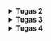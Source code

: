 <details>
<Summary><b>Tugas 2</b></Summary>
1.
Pertama tama saya buat link repository yang bernama football-shop, setelah itu saya cloning dengan menjalankan perintah git clone (link repository). setelah terbuat suatu folder yang bernama football-shop, buka folder tersebut dan menjalankan perintah python -m venv env. setelah muncul folder env di vscode saya, saya aktifkan virtual environment itu dengan menjalankan perintah env\Scripts\activate. Fungsinya adalah untuk mengisolasi package serta dependencies dari aplikasi agar tidak bertabrakan dengan versi lain yang ada pada komputermu. Lalu saya membuat file dengan nama requirements.txt dan tambahkan beberapa dependencies yang isinya django, gunicorn, whitenoise, psycopg2-binary, requests, urllib3, python-dotenv lalu menginstall dengan perintah pip install -r requirements.txt. lalu saya bikin folder baru dengan perintah django-admin startproject football_shop . 

Setelah itu buat file .env di vs code lalu buka dan tambahkan konfigurasi PRODUCTION=False dan buat file .env.prod dengan isi seperti DB_NAME DB_HOST dan diisi dengan data yang sudah diberikan melalui email UI setelah itu modifikasi settings.py lalu modifikasi pada bagian ALLOWED_HOST dengan menambahkan string ["localhost", "127.0.0.1"] untuk keperluan development. Setelah itu tambahkan konfigurasi PRODUCTION tepat di atas code DEBUG di settings.py, dengan PRODUCTION = os.getenv('PRODUCTION', 'False').lower() == 'true', lalu ubah pada bagian DATABASES. Jalankan perintah python manage.py runserver, lalu buka http://localhost:8000 pada peramban web untuk melihat animasi roket sebagai tanda aplikasi Django kamu berhasil dibuat. 

Setelah persiapan awal selesai, langkah berikutnya adalah membuat aplikasi baru bernama main dengan perintah python manage.py startapp main. Perintah ini akan menghasilkan sebuah direktori bernama main yang berisi struktur dasar aplikasi Django. Selanjutnya, aplikasi tersebut harus didaftarkan ke dalam proyek dengan cara menambahkan 'main' ke dalam daftar INSTALLED_APPS yang ada di file settings.py proyek. Dengan begitu, Django mengenali aplikasi main sebagai bagian dari proyek football-shop.

Langkah berikutnya adalah menambahkan template dasar untuk menampilkan data. Di dalam direktori main, buat folder baru bernama templates, lalu buat file main.html. Isi file tersebut dengan struktur HTML sederhana, misalnya menampilkan informasi NPM, nama, dan kelas. Pada tahap ini, file HTML belum dihubungkan dengan Django, sehingga kamu bisa langsung membukanya di browser hanya untuk memeriksa tampilan dasarnya.

Setelah itu, masuk ke tahap menghubungkan view dengan template. Pada file views.py di aplikasi main, impor fungsi render dari django.shortcuts lalu buat fungsi show_main yang menerima parameter request. Di dalam fungsi ini, buat dictionary bernama context yang berisi data, misalnya NPM, nama, dan kelas, kemudian kembalikan fungsi render(request, "main.html", context) agar data tersebut dapat ditampilkan di main.html. Supaya template bisa menampilkan data secara dinamis, ubah isi main.html dengan menggunakan variabel template Django, yaitu {{ applicationname }}, {{ name }}, dan {{ class }}.

Langkah berikutnya adalah mengatur routing URL. Pertama, buat file urls.py di dalam direktori aplikasi main. Isi file tersebut dengan konfigurasi routing menggunakan urlpatterns, dan arahkan route '' (root) ke fungsi show_main. Setelah itu, buka file urls.py di level proyek (football-shop), impor fungsi include, lalu tambahkan route path('', include('main.urls')) agar proyek utama bisa mengarahkan request ke routing aplikasi main.

Setelah semua langkah ini selesai, jalankan server dengan perintah python manage.py runserver. Buka http://localhost:8000/ di browser, dan kamu akan melihat halaman HTML yang sudah berisi data NPM, nama, dan kelas yang ditarik dari context view. Pada tahap ini, aplikasi Django sudah berhasil menampilkan halaman HTML dasar melalui alur MVT.

Setelah berhasil menampilkan data sederhana melalui view dan template, tahap berikutnya adalah membuat model untuk merepresentasikan data di basis data. Pada file models.py di aplikasi main, saya melakukan modifikasi dengan menambahkan sebuah kelas bernama Product. Model ini menggunakan modul models dari Django serta modul uuid untuk kebutuhan unik jika ingin dikembangkan lebih lanjut. Di dalam kelas Product, saya mendefinisikan beberapa field, yaitu name (CharField) untuk nama produk, price (IntegerField) untuk harga, description (TextField) untuk deskripsi, category (CharField dengan pilihan kategori seperti price, shoes, jersey, ball, headband, cone, dan vest), thumbnail (URLField opsional untuk menyimpan tautan gambar produk), serta is_featured (BooleanField) untuk menandai apakah produk tersebut termasuk unggulan atau tidak.

Selain itu, saya juga menambahkan method dan properti tambahan agar model lebih kaya fitur. Method __str__ digunakan untuk menampilkan representasi teks dari objek, properti is_premium digunakan untuk menentukan apakah suatu produk termasuk premium (khususnya kategori shoes atau ball dengan harga di atas 1.500.000), sedangkan method is_training_gear digunakan untuk mengecek apakah produk termasuk perlengkapan latihan seperti cone, vest, atau headband.

Dengan struktur model ini, data produk dapat disimpan dengan lebih rapi, serta memiliki logika bisnis sederhana langsung di dalam model. Setelah model selesai dibuat, langkah selanjutnya adalah menjalankan perintah python manage.py makemigrations dan python manage.py migrate untuk membuat dan menerapkan skema tabel Product ke dalam basis data.

Setelah aplikasi selesai dibuat secara lokal, langkah selanjutnya adalah melakukan deployment ke PWS agar aplikasi dapat diakses melalui Internet. Pertama, masuk ke halaman PWS dan login menggunakan akun SSO UI. Setelah berhasil login, buat project baru, kemudian beri nama project sesuai kebutuhan, misalnya footballshop. Selanjutnya, hubungkan project di PWS dengan repository GitHub yang sudah dibuat, lalu pilih branch yang akan digunakan, yaitu master.

2. 
![alt text](image.png)

3. 
Dalam proyek Django, file settings.py berperan sebagai pusat pengaturan utama yang mengendalikan bagaimana aplikasi dapat berjalan dengan baik. Di dalamnya terdapat berbagai pengaturan penting, mulai dari konfigurasi database yang menentukan jenis basis data yang digunakan, nama basis data, hingga informasi login seperti user dan password. Selain itu, file ini juga memuat daftar aplikasi yang dipakai dalam proyek melalui INSTALLED_APPS, middleware yang berfungsi memproses request dan response, serta pengaturan template dan static files untuk menangani file HTML dan aset lainnya. Aspek keamanan seperti SECRET_KEY dan ALLOWED_HOSTS juga dikendalikan melalui file ini.

4. 
Migrasi database di Django adalah proses untuk menyesuaikan struktur basis data dengan model yang sudah dibuat di aplikasi. Setiap kali kita menambahkan atau mengubah model di file models.py, Django tidak langsung mengubah database, tetapi terlebih dahulu membuat file migrasi menggunakan perintah python manage.py makemigrations. File migrasi ini berisi instruksi perubahan yang perlu dilakukan pada database. Setelah itu, perintah python manage.py migrate dijalankan untuk menerapkan instruksi tersebut sehingga database benar-benar diperbarui sesuai model terbaru.

5. 
Django sering dijadikan pilihan pertama untuk belajar pengembangan perangkat lunak karena framework ini punya struktur yang rapi dan banyak fitur bawaan. Django memakai konsep MTV (Model-Template-View) yang bisa membantu pemula memahami bagaimana data, logika program, dan tampilan saling terhubung dalam sebuah aplikasi web. Selain itu, Django sudah menyediakan banyak hal penting seperti sistem login, panel admin, pengaturan database, sampai manajemen URL, sehingga kita bisa langsung fokus ke logika aplikasi tanpa ribet menambahkan library lain.

6. 
Tidak ada feedback untuk asisten dosen, asisten dosen sudah membantu saya saat saya bertanya dan butuh bantuan.
</details>


<details>
<Summary><b>Tugas 3</b></Summary>
1.
Data delivery itu sangat penting untuk menjadi “jembatan” antara pengguna dan sistem. Bayangkan, kalau kita klik tombol atau isi form, tanpa adanya mekanisme pengiriman data, permintaan itu nggak akan pernah sampai kepada server. Begitu juga sebaliknya, hasil pemrosesan dari server nggak akan bisa balik lagi ke pengguna. Jadi data delivery ini yang bikin interaksi dua arah berjalan lancar mulai dari input, proses, sampai output. Selain itu, data delivery juga menjaga biar informasi yang lewat antar bagian platform tetap konsisten dan nggak hilang di tengah jalan. Dengan adanya alur pengiriman data yang rapi, platform jadi bisa berkembang lebih jauh, mudah untuk diintegrasikan dengan layanan lain, dan tentunya membuat pengalaman pengguna jadi lebih baik.

2.
Kalau dibandingkan, JSON biasanya lebih nyaman dipakai daripada XML, apalagi dalam membuat aplikasi web atau API di zaman sekarang. JSON itu lebih simpel karena strukturnya cuma pakai pasangan key–value dan array, jadi gampang dibaca manusia maupun mesin. Bandingkan sama XML yang pakai banyak tag buka–tutup, jadinya data lebih panjang dan berat. Selain itu, JSON langsung nyambung sama JavaScript, jadi nggak perlu parsing ribet lagi. Makanya JSON jauh lebih populer, karena lebih ringan, cepat, dan praktis. Walaupun XML masih kepake di beberapa situasi tertentu yang butuh format baku atau banyak metadata, kebanyakan platform modern lebih milih JSON karena memang lebih efisien dan ramah dipakai sehari-hari.

3.
Di Django khususnya di form.is_valid, method is_valid() digunakan untuk mengecek apakah data yang dimasukin ke form itu sudah sesuai aturan atau belum. Misalnya, kalau ada field nama yang wajib diisi, atau ada batasan jumlah karakter, semua itu bakal dicek di sini. Kalau datanya sudah benar semua, is_valid() mengembalikan nilai True, tapi kalau ada yang salah akan mengembalikkan False dan Django otomatis nyimpen pesan error yang bisa langsung ditampilkan ke pengguna. Kita butuh langkah ini supaya data yang nyampe ke database bener-bener rapi, valid, dan tidak ada yang aneh, seperti angka yang diisi huruf atau kolom wajib malah kosong. Jadi intinya, is_valid() ini seperti filter pertama yang menjaga kualitas data sebelum disimpan.

4.
Kita sangat membutuhkan csrf_token di Django karena dia berguna untuk menjadi pelindung utama dari serangan CSRF atau Cross-Site Request Forgery. Token ini bekerja dengan cara memberi kode unik di setiap form, jadi pas data dikirim ke server, Django bisa ngecek apakah permintaan itu bener-bener datang dari user kita sendiri atau bukan. Kalau kita bikin form tanpa csrf_token, Django biasanya langsung menolak request POST dan kasih error 403. Nah, masalahnya kalau proteksi ini dimatiin, penyerang bisa memanfaatkan celah itu. Misalnya, mereka bikin website jahat yang secara diam-diam mengirim request ke aplikasi Django kita, padahal user lagi login di situ. Karena browser otomatis ngikutin cookie sesi user, server bakal menganggap request palsu itu sah. Akibatnya, user bisa dipaksa melakukan hal-hal berbahaya seperti transfer uang, ganti password, atau hapus data tanpa sadar. Jadi intinya, csrf_token ini penting banget biar server cuma menerima form asli dari aplikasi kita, bukan jebakan dari luar.

5.
Langkah pertama saya membuat kerangka atau skeleton aplikasi. Pada tahap ini, saya menambahkan folder templates di dalam project, kemudian membuat file base.html sebagai template dasar. Supaya Django bisa mengenali template tersebut, pengaturan di settings.py perlu diubah beberapa. Setelah itu, file main.html diperbarui agar menggunakan base.html dengan menampilkan informasi berupa nama website, NPM, nama, kelas, serta daftar shop.

Langkah berikutnya, kita membuat form untuk input data shop. Caranya dengan menambahkan file forms.py di folder main dan mendefinisikan form berdasarkan model Shop, lengkap dengan field yang diperlukan seperti title, content, category, dan lain-lain. Setelah form tersedia, bagian views juga perlu diperbarui. Beberapa fungsi ditambahkan, antara lain show_main untuk menampilkan halaman utama, create_shop untuk membuat shop baru, dan show_shop untuk menampilkan detail shop berdasarkan id.

Agar fungsi-fungsi tadi bisa diakses, kita menambahkan routing di urls.py. Di sini, setiap request diarahkan ke views yang sesuai, misalnya halaman utama, tambah shop, maupun detail shop. Template main.html juga diperbarui dengan menambahkan tombol untuk membuat shop baru dan menampilkan daftar shop dalam bentuk list. Daftar ini dilengkapi dengan kategori, tanggal dibuat, jumlah views, thumbnail, serta potongan isi konten.

Selain itu, dua template tambahan juga dibuat, yaitu create_shop.html untuk form input data dan shop_detail.html untuk menampilkan detail shop yang dipilih. Tidak hanya itu, aplikasi juga diperluas dengan menambahkan endpoint XML dan JSON. Beberapa fungsi views baru dibuat untuk mengembalikan data dalam format XML dan JSON, termasuk versi by ID untuk mengambil data shop tertentu. Routing di urls.py kembali diperbarui agar endpoint ini bisa diakses.

Sebagai langkah akhir, semua fungsi yang sudah dibuat diuji menggunakan Postman. Server Django dijalankan, kemudian endpoint XML dan JSON diakses untuk memastikan data bisa ditampilkan dengan benar, baik untuk semua data maupun berdasarkan ID.

6.
![alt text](image-1.png)
![alt text](image-2.png)
![alt text](image-3.png)
![alt text](image-4.png)

</details>

<details>
<Summary><b>Tugas 4</b></Summary>
1.
AuthenticationForm di django adalah form bawaan yang dipakai untuk memproses login. Form ini otomatis memvalidasi username dan password yang dimasukkan user dengan data di database. Kalau cocok, user bisa login, kalau tidak, akan langsung di eksekusi dan muncul pesan error.

Kelebihan AuthenticationForm adalah praktis karena sudah tersedia dari django, jadi kita nggak perlu bikin form login dari nol. Sistem keamanannya juga sudah terjamin, misalnya password dicek dalam bentuk hash, bukan teks asli. Selain itu, form ini terintegrasi langsung dengan sistem autentikasi django, sehingga lebih mudah digunakan, dan sudah ada validasi otomatis untuk menampilkan error jika data login salah.

Namun, ada juga kekurangannya. Form ini kurang fleksibel kalau ingin login menggunakan field lain seperti email atau nomor HP, karena default-nya hanya mendukung username dan password. Dari sisi tampilan, AuthenticationForm masih sederhana sehingga biasanya butuh di-custom agar sesuai dengan desain aplikasi. Selain itu, form ini lebih cocok digunakan bersama user model bawaan django kalau model user sudah terlalu banyak diubah, biasanya butuh override atau bahkan bikin form kustom baru.

2. 
Autentikasi adalah proses untuk memverifikasi identitas seorang user. Tujuannya memastikan bahwa orang yang mencoba masuk benar-benar sesuai dengan data yang terdaftar, misalnya melalui username dan password. Dengan autentikasi, sistem dapat mengenali siapa yang sedang mengakses aplikasi.

Otorisasi adalah proses untuk menentukan apa saja yang boleh dilakukan oleh pengguna setelah berhasil diautentikasi. Tujuannya adalah memberikan pembatasan akses sesuai dengan peran atau izin yang dimiliki pengguna. Dengan otorisasi, sistem dapat mengontrol hak apa saja yang dimiliki setiap pengguna di dalam aplikasi.

Autentikasi
1. User buka halaman login
2. User isi username & password
3. Server cek database User :
   - Kalau data cocok : user dianggap valid
   - Kalau tidak cocok : akses ditolak
4. Server buat session

Otorisasi
1. User sudah login (authenticated)
2. User minta akses halaman tertentu
3. Server cek role/permission user
   - Kalau user punya izin : akses diberikan
   - Kalau tidak punya izin : akses ditolak (403 Forbidden)
4. Halaman/aksi ditampilkan sesuai hak akses user

3.
Cookies adalah data kecil yang disimpan pada browser user untuk menyimpan informasi tertentu, misalnya preferensi tampilan, login otomatis, atau keranjang belanja sederhana. Kelebihan cookies yaitu tidak membebani server karena penyimpanan dilakukan di sisi client, mudah diakses langsung oleh JavaScript, dan bisa bertahan dalam jangka waktu lama. Namun, cookies memiliki keterbatasan seperti ukuran yang kecil, rentan dicuri melalui serangan seperti CSRF/XSS jika tidak diamankan, serta tidak cocok untuk menyimpan data sensitif tanpa enkripsi.

Session adalah mekanisme penyimpanan data yang dilakukan di sisi server, dengan browser hanya menyimpan session ID dalam bentuk cookie. Kelebihan session yaitu lebih aman karena data tidak langsung berada di sisi user, bisa menampung informasi lebih besar, dan sulit dimanipulasi oleh pengguna. Kekurangannya adalah menambah beban server karena harus menyimpan data untuk banyak user, masih bergantung pada cookie untuk menyimpan session ID, serta data bisa hilang saat session berakhir akibat timeout atau logout.

4.
Cookie sebenarnya tidak bisa dibilang aman begitu saja, karena ada beberapa risiko yang perlu diwaspadai. Misalnya, cookie bisa dicuri lewat serangan CSRF, dapat disadap kalau dikirim tanpa HTTPS, atau bahkan dimodifikasi karena memang disimpan di sisi user. Jadi, kalau dipakai untuk menyimpan data penting tanpa perlindungan tambahan, jelas berbahaya.
Django menangani hal tersebut dengan cara :
   - Django otomatis melindungi cookie penting seperti sessionid.
   - Developer bisa menambahkan flag Secure agar cookie hanya dikirim lewat HTTPS.
   - Untuk data sensitif, Django lebih menyarankan menyimpannya di session server, bukan di browser.

5. 
Pada tutorial ini saya mengimplementasikan fitur registrasi, login, dan logout. Registrasi dibuat menggunakan UserCreationForm agar pengguna baru dapat membuat akun. Fitur login diatur dengan AuthenticationForm dan fungsi authenticate serta login untuk memverifikasi identitas pengguna. Logout menggunakan fungsi logout yang menghapus sesi pengguna sekaligus cookie last_login. Selain itu, halaman utama dan detail produk saya batasi hanya dapat diakses oleh pengguna yang sudah berhasil login.

Untuk pengujian aplikasi, saya membuat dua akun dummy. Masing-masing akun kemudian saya isi dengan tiga data dummy create produk. Data dummy ini membantu dalam menguji apakah setiap akun benar-benar hanya dapat melihat dan mengelola produk yang dimilikinya.

Saya menghubungkan model Shop dengan model User menggunakan ForeignKey(User, on_delete=models.CASCADE). Dengan cara ini, setiap produk yang ditambahkan akan otomatis terhubung dengan user yang sedang login. Apabila user dihapus dari sistem, maka seluruh produk yang dimiliki user tersebut juga akan terhapus. Mekanisme ini memastikan data tetap konsisten dan hanya pemilik sah yang dapat mengakses artikel produknya.

Pada halaman utama (main.html), saya menampilkan informasi mengenai pengguna yang sedang login, seperti username. Selain itu, saya menambahkan cookie bernama last_login yang berfungsi untuk menyimpan waktu terakhir kali pengguna berhasil login. Cookie ini akan dibuat secara otomatis ketika login berhasil, dan dihapus saat pengguna melakukan logout. Dengan begitu, pengguna bisa mengetahui kapan terakhir kali mereka mengakses aplikasi.
</details>